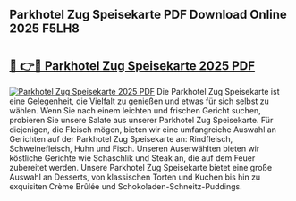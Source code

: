 ## Parkhotel Zug Speisekarte PDF Download Online 2025 F5LH8

# <h2><a href="http://gcb9m2.nevu.top/?p=Parkhotel+Zug+Speisekarte">🔗 👉🔴 Parkhotel Zug Speisekarte 2025 PDF</a></h2>

[![Parkhotel Zug Speisekarte 2025 PDF](https://i.imgur.com/dBaPXMq.png)](http://gcb9m2.nevu.top/?p=Parkhotel+Zug+Speisekarte)
Die Parkhotel Zug Speisekarte ist eine Gelegenheit, die Vielfalt zu genießen und etwas für sich selbst zu wählen. Wenn Sie nach einem leichten und frischen Gericht suchen, probieren Sie unsere Salate aus unserer Parkhotel Zug Speisekarte. Für diejenigen, die Fleisch mögen, bieten wir eine umfangreiche Auswahl an Gerichten auf der Parkhotel Zug Speisekarte an: Rindfleisch, Schweinefleisch, Huhn und Fisch. Unseren Auserwählten bieten wir köstliche Gerichte wie Schaschlik und Steak an, die auf dem Feuer zubereitet werden. Unsere Parkhotel Zug Speisekarte bietet eine große Auswahl an Desserts, von klassischen Torten und Kuchen bis hin zu exquisiten Crème Brûlée und Schokoladen-Schneitz-Puddings.
